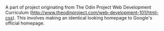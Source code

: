 A part of project originating from The Odin Project Web Development Curriculum (http://www.theodinproject.com/web-development-101/html-css). This involves making an identical looking homepage to Google's official homepage.
